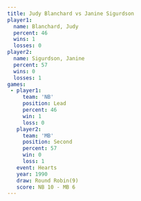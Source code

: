 ```yaml
---
title: Judy Blanchard vs Janine Sigurdson
player1:                 
  name: Blanchard, Judy  
  percent: 46            
  wins: 1                
  losses: 0              
player2:                 
  name: Sigurdson, Janine
  percent: 57            
  wins: 0                
  losses: 1              
games:
 - player1:        
     team: 'NB'    
     position: Lead
     percent: 46   
     win: 1        
     loss: 0       
   player2:          
     team: 'MB'      
     position: Second
     percent: 57     
     win: 0          
     loss: 1         
   event: Hearts       
   year: 1990          
   draw: Round Robin(9)
   score: NB 10 - MB 6 
---
```

